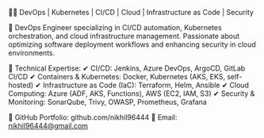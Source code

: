 👨‍💻 DevOps | Kubernetes | CI/CD | Cloud | Infrastructure as Code | Security

🔹 DevOps Engineer specializing in CI/CD automation, Kubernetes orchestration, and cloud infrastructure management. Passionate about optimizing software deployment workflows and enhancing security in cloud environments.

🚀 Technical Expertise:
✔ CI/CD: Jenkins, Azure DevOps, ArgoCD, GitLab CI/CD
✔ Containers & Kubernetes: Docker, Kubernetes (AKS, EKS, self-hosted)
✔ Infrastructure as Code (IaC): Terraform, Helm, Ansible
✔ Cloud Computing: Azure (ADF, AKS, Functions), AWS (EC2, IAM, S3)
✔ Security & Monitoring: SonarQube, Trivy, OWASP, Prometheus, Grafana

📌 GitHub Portfolio: github.com/nikhil96444
📩 Email: nikhil96444@gmail.com
